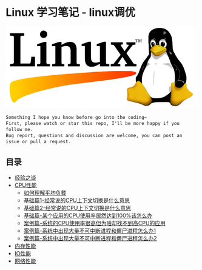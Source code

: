 # Linux 学习笔记 - linux调优

![20200920_111538_07](image/20200206_115630_90.png)

```
Something I hope you know before go into the coding~
First, please watch or star this repo, I'll be more happy if you follow me.
Bug report, questions and discussion are welcome, you can post an issue or pull a request.
```

## 目录

* [经验之谈](docs/经验之谈.md)
* [CPU性能](docs/CPU性能.md)
    * [如何理解平均负载](docs/CPU性能/如何理解平均负载.md)
    * [基础篇1-经常说的CPU上下文切换是什么意思](docs/CPU性能/基础篇1-经常说的CPU上下文切换是什么意思.md)
    * [基础篇2-经常说的CPU上下文切换是什么意思](docs/CPU性能/基础篇2-经常说的CPU上下文切换是什么意思.md)
    * [基础篇-某个应用的CPU使用率居然达到100%该怎么办](docs/CPU性能/基础篇-某个应用的CPU使用率居然达到100%该怎么办.md)
    * [案例篇-系统的CPU使用率很高但为啥却找不到高CPU的应用](docs/CPU性能/案例篇-系统的CPU使用率很高但为啥却找不到高CPU的应用.md)
    * [案例篇-系统中出现大量不可中断进程和僵尸进程怎么办1](docs/CPU性能/案例篇-系统中出现大量不可中断进程和僵尸进程怎么办1.md)
    * [案例篇-系统中出现大量不可中断进程和僵尸进程怎么办2](docs/CPU性能/案例篇-系统中出现大量不可中断进程和僵尸进程怎么办2.md)
* [内存性能](docs/内存性能.md)
* [IO性能](docs/IO性能.md)
* [网络性能](docs/网络性能.md)
